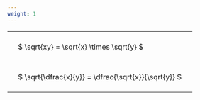 ```yaml
---
weight: 1
---
```


<style type="text/css">
#T_6a084 th.col_heading {
  text-align: left;
  font-size: 1em;
}
#T_6a084 td {
  text-align: left;
  font-size: 1em;
  padding: 1.5em;
}
</style>
<table id="T_6a084">
  <thead>
  </thead>
  <tbody>
    <tr>
      <td id="T_6a084_row0_col0" class="data row0 col0" >$ \sqrt{xy} = \sqrt{x} \times \sqrt{y} $</td>
    </tr>
    <tr>
      <td id="T_6a084_row1_col0" class="data row1 col0" >$ \sqrt{\dfrac{x}{y}} = \dfrac{\sqrt{x}}{\sqrt{y}} $</td>
    </tr>
  </tbody>
</table>
